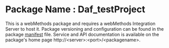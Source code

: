 # Package Name : Daf_testProject
This is a webMethods package and requires a webMethods Integration Server to host it. Package versioning and configuration can be found in the package [manifest](./Daf_testProject/manifest.v3) file. Service and API documentation is available on the package's home page http://&lt;server&gt;:&lt;port&gt;/&lt;packagename>.